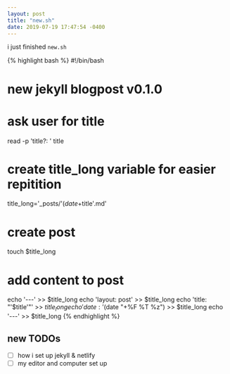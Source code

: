 ```yaml
---
layout: post
title: "new.sh"
date: 2019-07-19 17:47:54 -0400
---
```


i just finished `new.sh`

{% highlight bash %}
#!/bin/bash
# new jekyll blogpost v0.1.0

# ask user for title
read -p 'title?: ' title

# create title_long variable for easier repitition
title_long='_posts/'$(date +%F)'-'$title'.md'

# create post
touch $title_long

# add content to post
echo '---' >> $title_long
echo 'layout: post' >> $title_long
echo 'title: "'$title'"' >> $title_long
echo 'date: '$(date "+%F %T %z") >> $title_long
echo '---' >> $title_long
{% endhighlight %}

## new TODOs
- [ ] how i set up jekyll & netlify
- [ ] my editor and computer set up
